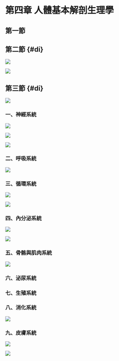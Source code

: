 # 第四章 人體基本解剖生理學

## 第一節

## 第二節 {#di}

![](.gitbook/assets/43%20%281%29.jpg)

![](.gitbook/assets/44%20%281%29.jpg)

## 第三節 {#di}

![](.gitbook/assets/45%20%281%29.jpg)

### 一、神經系統

![](.gitbook/assets/46.jpg)

![](.gitbook/assets/47.jpg)

![](.gitbook/assets/48%20%281%29.jpg)

### 二、呼吸系統

![](.gitbook/assets/49%20%281%29.jpg)

### 三、循環系統

![](.gitbook/assets/50%20%281%29.jpg)

![](.gitbook/assets/51%20%281%29.jpg)

### 四、內分泌系統

![](.gitbook/assets/52%20%281%29.jpg)

![](.gitbook/assets/53.jpg)

### 五、骨骼與肌肉系統

![](.gitbook/assets/54%20%281%29.jpg)

### 六、泌尿系統

### 七、生殖系統

### 八、消化系統

![](.gitbook/assets/55%20%281%29.jpg)

### 九、皮膚系統

![](.gitbook/assets/56.jpg)

![](.gitbook/assets/57.jpg)

